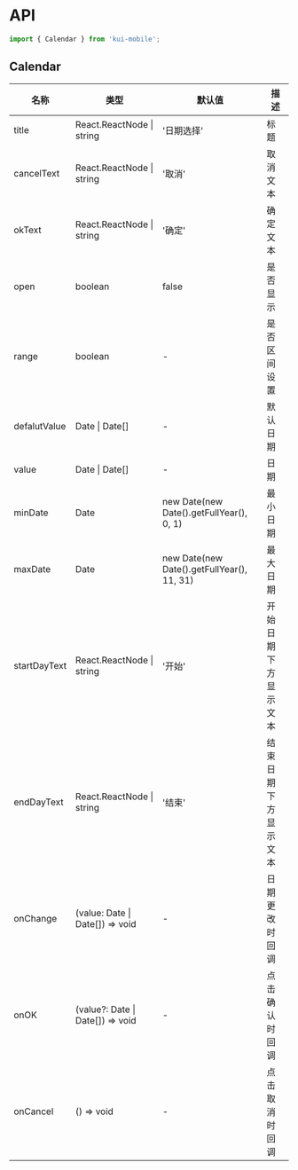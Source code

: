 # API

```jsx
import { Calendar } from 'kui-mobile';
```

## Calendar

| 名称         | 类型                             | 默认值                                     | 描述                 |
| ------------ | -------------------------------- | ------------------------------------------ | -------------------- |
| title        | React.ReactNode \| string        | '日期选择'                                 | 标题                 |
| cancelText   | React.ReactNode \| string        | '取消'                                     | 取消文本             |
| okText       | React.ReactNode \| string        | '确定'                                     | 确定文本             |
| open         | boolean                          | false                                      | 是否显示             |
| range        | boolean                          | -                                          | 是否区间设置         |
| defalutValue | Date \| Date[]                   | -                                          | 默认日期             |
| value        | Date \| Date[]                   | -                                          | 日期                 |
| minDate      | Date                             | new Date(new Date().getFullYear(), 0, 1)   | 最小日期             |
| maxDate      | Date                             | new Date(new Date().getFullYear(), 11, 31) | 最大日期             |
| startDayText | React.ReactNode \| string        | '开始'                                     | 开始日期下方显示文本 |
| endDayText   | React.ReactNode \| string        | '结束'                                     | 结束日期下方显示文本 |
| onChange     | (value: Date \| Date[]) => void  | -                                          | 日期更改时回调       |
| onOK         | (value?: Date \| Date[]) => void | -                                          | 点击确认时回调       |
| onCancel     | () => void                       | -                                          | 点击取消时回调       |
